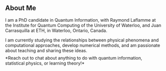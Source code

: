 ## About Me

I am a PhD candidate in Quantum Information, with Raymond Laflamme at the Institute for Quantum Computing of the University of Waterloo, and Juan Carrasquilla at ETH, in Waterloo, Ontario, Canada.
<p style="margin:0.5em;"></p>
I am currently studying the relationships between physical phenomena and computational approaches, develop numerical methods, and am passionate about teaching and sharing these ideas.
<p style="margin:0.5em;"></p>
*Reach out to chat about anything to do with quantum information, statistical physics, or learning theory!*